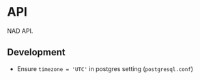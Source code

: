 # API

NAD API.

## Development

* Ensure `timezone = 'UTC'` in postgres setting (`postgresql.conf`)
